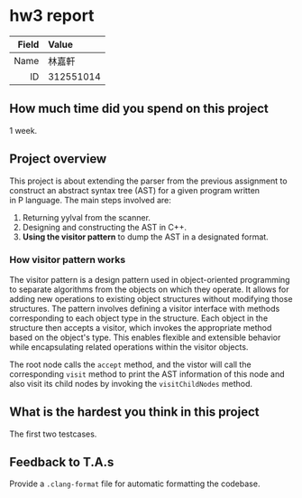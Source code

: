 # hw3 report

|Field|Value|
|-:|:-|
|Name|林嘉軒|
|ID|312551014|

## How much time did you spend on this project

1 week.

## Project overview

This project is about extending the parser from the previous assignment to construct an abstract syntax tree (AST) for a given program written in P language. The main steps involved are:

1. Returning yylval from the scanner.
2. Designing and constructing the AST in C++.
3. **Using the visitor pattern** to dump the AST in a designated format.

### How visitor pattern works

The visitor pattern is a design pattern used in object-oriented programming to separate algorithms from the objects on which they operate. It allows for adding new operations to existing object structures without modifying those structures. The pattern involves defining a visitor interface with methods corresponding to each object type in the structure. Each object in the structure then accepts a visitor, which invokes the appropriate method based on the object's type. This enables flexible and extensible behavior while encapsulating related operations within the visitor objects.

The root node calls the `accept` method, and the vistor will call the corresponding `visit` method to print the AST information of this node and also visit its child nodes by invoking the `visitChildNodes` method.

## What is the hardest you think in this project

The first two testcases.

## Feedback to T.A.s

Provide a `.clang-format` file for automatic formatting the codebase.
